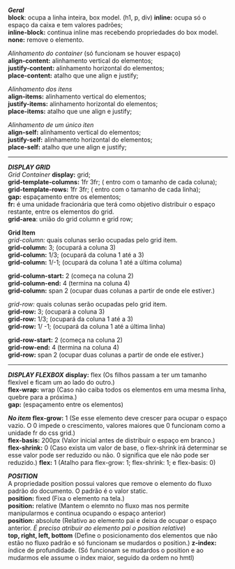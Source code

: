 ***Geral***  
**block**: ocupa a linha inteira, box model. (h1, p, div)
**inline:** ocupa só o espaço da caixa e tem valores padrões;  
**inline-block:** continua inline mas recebendo propriedades do box model.  
**none:** remove o elemento.  


*Alinhamento do container* (só funcionam se houver espaço)    
**align-content:** alinhamento vertical do elementos;   
**justify-content:** alinhamento horizontal do elementos;   
**place-content:** atalho que une align e justify;  
  
*Alinhamento dos itens*  
**align-items:** alinhamento vertical do elementos;  
**justify-items:** alinhamento horizontal do elementos;  
**place-items:** atalho que une align e justify;  
  
*Alinhamento de um único iten*  
**align-self:** alinhamento vertical do elementos;  
**justify-self:** alinhamento horizontal do elementos;  
**place-self:** atalho que une align e justify;  

---
***DISPLAY GRID***    
*Grid Container*
**display:** grid;  
**grid-template-columns:** 1fr 3fr; ( entro com o tamanho de cada coluna);  
**grid-template-rows:** 1fr 3fr; ( entro com o tamanho de cada linha);  
**gap:** espaçamento entre os elementos;  
**fr:** é uma unidade fracionária que terá como objetivo distribuir o espaço restante, entre os elementos do grid.  
**grid-area**: união do grid column e grid row;  

**Grid Item**  
*grid-column:* quais colunas serão ocupadas pelo grid item.  
**grid-column:** 3; (ocupará a coluna 3)  
**grid-column:** 1/3; (ocupará da coluna 1 até a 3)   
**grid-column:** 1/-1; (ocupará da coluna 1 até a última columa)   

**grid-column-start:** 2 (começa na coluna 2)   
**grid-column-end:** 4 (termina na coluna 4)    
**grid-column:** span 2 (ocupar duas colunas a partir de onde ele estiver.)   

*grid-row:* quais colunas serão ocupadas pelo grid item.  
**grid-row:** 3; (ocupará a coluna 3)  
**grid-row:** 1/3; (ocupará da coluna 1 até a 3)   
**grid-row:** 1/ -1; (ocupará da coluna 1 até a última linha)   

**grid-row-start:** 2 (começa na coluna 2)   
**grid-row-end:** 4 (termina na coluna 4)    
**grid-row:** span 2 (ocupar duas colunas a partir de onde ele estiver.)   

---
***DISPLAY FLEXBOX***
**display:** flex (Os filhos passam a ter um tamanho flexível e ficam um ao lado do outro.)   
**flex-wrap:** wrap (Caso não caiba todos os elementos em uma mesma linha, quebre para a próxima.)    
**gap:** (espaçamento entre os elementos)  

***No item***
**flex-grow:** 1 (Se esse elemento deve crescer para ocupar o espaço vazio. O 0 impede o crescimento, valores maiores que 0 funcionam como a unidade fr do css grid.)  
**flex-basis:** 200px (Valor inicial antes de distribuir o espaço em branco.)     
**flex-shrink:** 0 (Caso exista um valor de base, o flex-shrink irá determinar se esse valor pode ser reduzido ou não. 0 significa que ele não pode ser reduzido.)
**flex:** 1 (Atalho para flex-grow: 1; flex-shrink: 1; e flex-basis: 0)


***POSITION***    
A propriedade position possui valores que remove o elemento do fluxo padrão do documento. O padrão é o valor static.    
**position:** fixed (Fixa o elemento na tela.)    
**position:** relative (Mantem o elemnto no fluxo mas nos permite manipularmos e continua ocupando o espaço anterior)    
**position:** absolute (Relativo ao elemento pai e deixa de ocupar o espaço anterior. *É preciso atribuir ao elemento pai o position relative*)         
**top, right, left, bottom** (Define o posicionamento dos elementos que não estão no fluxo padrão e só funcionam se mudardos o position.)
**z-index:** índice de profundidade. (Só funcionam se mudardos o position e ao mudarmos ele assume o index maior, seguido da ordem no hmtl)